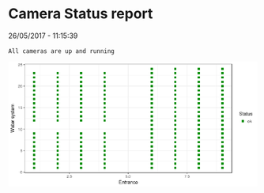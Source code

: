 Camera Status report
================
26/05/2017 - 11:15:39

    All cameras are up and running

![](camreport_files/figure-markdown_github/unnamed-chunk-2-1.png)
